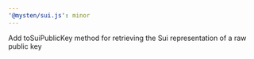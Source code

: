 ```yaml
---
'@mysten/sui.js': minor
---
```


Add toSuiPublicKey method for retrieving the Sui representation of a raw public key
